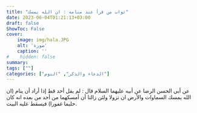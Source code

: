 ```yaml
---
title: "ثواب من قرأ عند منامه : ان الله يمسك"
date: 2023-06-04T01:21:13+03:00
draft: false
ShowToc: False
cover:
    image: img/hala.JPG
    alt: 'صورة'
    caption: ''
#    hidden: false
summary: 
tags: [""]
categories: ["الدعاء والذكر", "النوم"]
---
```

عن أبي الحسن الرضا عن أبيه عليهما
السلام قال : لم يقل أحد قط إذا أراد أن ينام (ان الله يمسك السماوات
والأرض ان تزولا ولئن زالتا أن أمسكهما من أحد من بعده انه كان
حليما غفورا) فيسقط عليه البيت.

